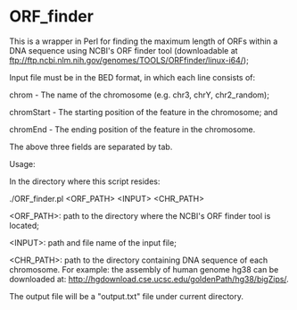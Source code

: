 # ORF_finder

This is a wrapper in Perl for finding the maximum length of ORFs within a DNA sequence using NCBI's ORF finder tool (downloadable at ftp://ftp.ncbi.nlm.nih.gov/genomes/TOOLS/ORFfinder/linux-i64/);

Input file must be in the BED format, in which each line consists of:

chrom - The name of the chromosome (e.g. chr3, chrY, chr2_random);

chromStart - The starting position of the feature in the chromosome; and

chromEnd - The ending position of the feature in the chromosome.  

The above three fields are separated by tab.  

Usage:

In the directory where this script resides:

./ORF_finder.pl \<ORF_PATH> \<INPUT> \<CHR_PATH>

\<ORF_PATH>: path to the directory where the NCBI's ORF finder tool is located;

\<INPUT>: path and file name of the input file;

\<CHR_PATH>: path to the directory containing DNA sequence of each chromosome.  For example: the assembly of human genome hg38 can be downloaded at: http://hgdownload.cse.ucsc.edu/goldenPath/hg38/bigZips/.

The output file will be a "output.txt" file under current directory.


